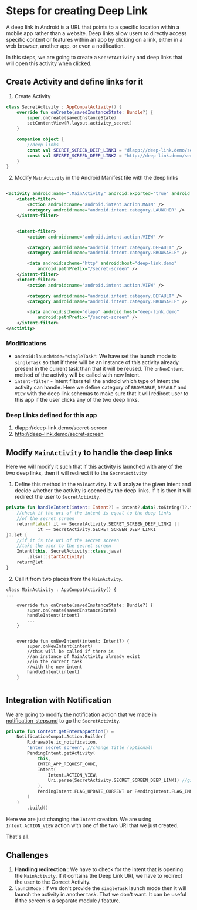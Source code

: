 # Steps for creating Deep Link

A deep link in Android is a URL that points to a specific location within a mobile app rather than
a website. Deep links allow users to directly access specific content or features within an app by
clicking on a link, either in a web browser, another app, or even a notification.

In this steps, we are going to create a `SecretActivity` and deep links that
will open this activity when clicked.

## Create Activity and define links for it

1. Create Activity

```kotlin
class SecretActivity : AppCompatActivity() {
    override fun onCreate(savedInstanceState: Bundle?) {
        super.onCreate(savedInstanceState)
        setContentView(R.layout.activity_secret)
    }

    companion object {
        //deep links
        const val SECRET_SCREEN_DEEP_LINK1 = "dlapp://deep-link.demo/secret-screen"
        const val SECRET_SCREEN_DEEP_LINK2 = "http://deep-link.demo/secret-screen"
    }
}
```

2. Modify `MainActivity` in the Android Manifest file with the deep links

```xml

<activity android:name=".MainActivity" android:exported="true" android:launchMode="singleTask">
    <intent-filter>
        <action android:name="android.intent.action.MAIN" />
        <category android:name="android.intent.category.LAUNCHER" />
    </intent-filter>


    <intent-filter>
        <action android:name="android.intent.action.VIEW" />

        <category android:name="android.intent.category.DEFAULT" />
        <category android:name="android.intent.category.BROWSABLE" />

        <data android:scheme="http" android:host="deep-link.demo"
            android:pathPrefix="/secret-screen" />
    </intent-filter>
    <intent-filter>
        <action android:name="android.intent.action.VIEW" />

        <category android:name="android.intent.category.DEFAULT" />
        <category android:name="android.intent.category.BROWSABLE" />

        <data android:scheme="dlapp" android:host="deep-link.demo"
            android:pathPrefix="/secret-screen" />
    </intent-filter>
</activity>
```

### Modifications

* `android:launchMode="singleTask"`: We have set the launch mode to `singleTask` so that
  if there will be an instance of this activity already present in the current task than
  that it will be reused. The `onNewIntent` method of the activity will be called with new Intent.
* `intent-filter` - Intent filters tell the android which type of intent the activity can handle.
  Here we define category of `BROWSABLE`, `DEFAULT` and `VIEW` with the deep link schemas to
  make sure that it will redirect user to this app if the user clicks any of the two deep links.

### Deep Links defined for this app

1. dlapp://deep-link.demo/secret-screen
2. http://deep-link.demo/secret-screen

## Modify `MainActivity` to handle the deep links

Here we will modify it such that if this activity is launched with any of the two
deep links, then it will redirect it to the `SecretActivity`

1. Define this method in the `MainActvity`. It will analyze the given intent
   and decide whether the activity is opened by the deep links. If it is then it
   will redirect the user to `SecretActivity`.

```kotlin
private fun handleIntent(intent: Intent?) = intent?.data?.toString()?.takeIf {
    //check if the uri of the intent is equal to the deep links
    //of the secret screen
    return@takeIf it == SecretActivity.SECRET_SCREEN_DEEP_LINK2 ||
            it == SecretActivity.SECRET_SCREEN_DEEP_LINK1
}?.let {
    //if it is the uri of the secret screen
    //take the user to the secret screen
    Intent(this, SecretActivity::class.java)
        .also(::startActivity)
    return@let
}
```

2. Call it from two places from the `MainActvity`.

```
class MainActivity : AppCompatActivity() {
...

    override fun onCreate(savedInstanceState: Bundle?) {
        super.onCreate(savedInstanceState)
        handleIntent(intent)
        ...
    } 


    override fun onNewIntent(intent: Intent?) {
        super.onNewIntent(intent)
        //this will be called if there is
        //an instance of MainActivity already exist
        //in the current task
        //with the new intent
        handleIntent(intent)
    }
    
```

## Integration with Notification

We are going to modify the notification action that we made
in [notification_steps.md](resources/notification_steps.md)
to go the `SecretActivity`.

```kotlin
private fun Context.getEnterAppAction() =
    NotificationCompat.Action.Builder(
        R.drawable.ic_notification,
        "Enter secret screen", //change title (optional)
        PendingIntent.getActivity(
            this,
            ENTER_APP_REQUEST_CODE,
            Intent(
                Intent.ACTION_VIEW,
                Uri.parse(SecretActivity.SECRET_SCREEN_DEEP_LINK1) //give any one of the uri
            ),
            PendingIntent.FLAG_UPDATE_CURRENT or PendingIntent.FLAG_IMMUTABLE
        )
    )
        .build()
```

Here we are just changing the `Intent` creation. We are using `Intent.ACTION_VIEW` action with
one of the two URI that we just created.

That's all.

## Challenges

1. **Handling redirection** : We have to check for the
   intent that is opening the `MainActivity`. If it contains the Deep Link URI,
   we have to redirect the user to the Correct Activity.
2. `launchMode` : If we don't provide the `singleTask` launch mode then it will launch the
   activity in another task. That we don't want. It can be useful if the screen is a
   separate module / feature.